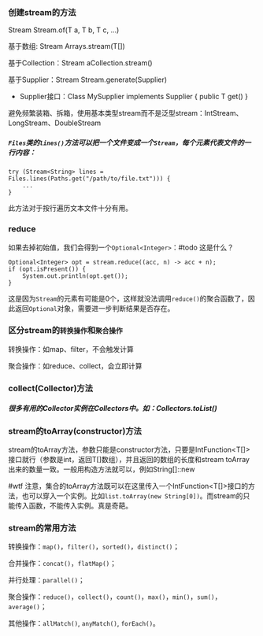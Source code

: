 ### 创建stream的方法

Stream<T> Stream.of(T a, T b, T c, ...)

基于数组: Stream<T> Arrays.stream(T[])

基于Collection：Stream<T> aCollection.stream()

基于Supplier：Stream<T> Stream.generate(Supplier<T>)

* Supplier接口：Class MySupplier implements Supplier<T> { public T get() }

避免频繁装箱、拆箱，使用基本类型stream而不是泛型stream：IntStream、LongStream、DoubleStream

##### `Files`类的`lines()`方法可以把一个文件变成一个`Stream`，每个元素代表文件的一行内容：

```
try (Stream<String> lines = Files.lines(Paths.get("/path/to/file.txt"))) {
    ...
}
```

此方法对于按行遍历文本文件十分有用。

### reduce

如果去掉初始值，我们会得到一个`Optional<Integer>`：#todo 这是什么？

```
Optional<Integer> opt = stream.reduce((acc, n) -> acc + n);
if (opt.isPresent()) {
    System.out.println(opt.get());
}
```

这是因为`Stream`的元素有可能是0个，这样就没法调用`reduce()`的聚合函数了，因此返回`Optional`对象，需要进一步判断结果是否存在。

### 区分stream的`转换操作`和`聚合操作`

转换操作：如map、filter，不会触发计算

聚合操作：如reduce、collect，会立即计算

### collect(Collector)方法

##### 很多有用的Collector实例在Collectors中。如：Collectors.toList()

### stream的toArray(constructor)方法

stream的toArray方法，参数只能是constructor方法，只要是IntFunction<T[]>接口就行（参数是int，返回T[]数组），并且返回的数组的长度和stream toArray出来的数量一致。一般用构造方法就可以，例如String[]::new

#wtf 注意，集合的toArray方法既可以在这里传入一个IntFunction<T[]>接口的方法，也可以穿入一个实例。比如`list.toArray(new String[0])`。而stream的只能传入函数，不能传入实例。真是奇葩。

### stream的常用方法

转换操作：`map()`，`filter()`，`sorted()`，`distinct()`；

合并操作：`concat()`，`flatMap()`；

并行处理：`parallel()`；

聚合操作：`reduce()`，`collect()`，`count()`，`max()`，`min()`，`sum()`，`average()`；

其他操作：`allMatch()`, `anyMatch()`, `forEach()`。